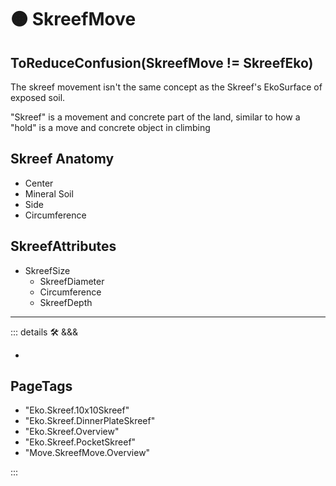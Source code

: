 # 🟠 <move>SkreefMove</move>

## ToReduceConfusion(SkreefMove != SkreefEko)

The skreef movement isn't the same concept as the Skreef's EkoSurface of exposed soil.

"Skreef" is a movement and concrete part of the land, similar to how a "hold" is a move and concrete object in climbing

## Skreef Anatomy

- Center
- Mineral Soil
- Side
- Circumference

## SkreefAttributes

- SkreefSize
    - SkreefDiameter
    - Circumference
    - SkreefDepth

---

<!-- =================================================== -->
<!-- =================================================== -->
<!-- =================================================== -->
<!-- =================================================== -->
<!-- =================================================== -->
::: details 🛠 <dev>&&&</dev>

-

<h2>PageTags</h2>

- "Eko.Skreef.10x10Skreef"
- "Eko.Skreef.DinnerPlateSkreef"
- "Eko.Skreef.Overview"
- "Eko.Skreef.PocketSkreef"
- "Move.SkreefMove.Overview"

:::
